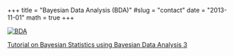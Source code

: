 +++
title = "Bayesian Data Analysis (BDA)"
#slug = "contact"
date = "2013-11-01"
math = true
+++


[![BDA](../bda.jpg)](http://www.stat.columbia.edu/~gelman/book/)

[Tutorial on Bayesian Statistics using Bayesian Data Analysis 3](https://github.com/fhoces/BDA3)